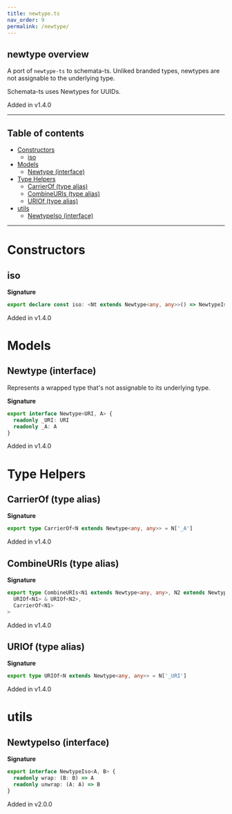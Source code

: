 ```yaml
---
title: newtype.ts
nav_order: 9
permalink: /newtype/
---
```


## newtype overview

A port of `newtype-ts` to schemata-ts. Unliked branded types, newtypes are not
assignable to the underlying type.

Schemata-ts uses Newtypes for UUIDs.

Added in v1.4.0

---

<h2 class="text-delta">Table of contents</h2>

- [Constructors](#constructors)
  - [iso](#iso)
- [Models](#models)
  - [Newtype (interface)](#newtype-interface)
- [Type Helpers](#type-helpers)
  - [CarrierOf (type alias)](#carrierof-type-alias)
  - [CombineURIs (type alias)](#combineuris-type-alias)
  - [URIOf (type alias)](#uriof-type-alias)
- [utils](#utils)
  - [NewtypeIso (interface)](#newtypeiso-interface)

---

# Constructors

## iso

**Signature**

```ts
export declare const iso: <Nt extends Newtype<any, any>>() => NewtypeIso<Nt, CarrierOf<Nt>>
```

Added in v1.4.0

# Models

## Newtype (interface)

Represents a wrapped type that's not assignable to its underlying type.

**Signature**

```ts
export interface Newtype<URI, A> {
  readonly _URI: URI
  readonly _A: A
}
```

Added in v1.4.0

# Type Helpers

## CarrierOf (type alias)

**Signature**

```ts
export type CarrierOf<N extends Newtype<any, any>> = N['_A']
```

Added in v1.4.0

## CombineURIs (type alias)

**Signature**

```ts
export type CombineURIs<N1 extends Newtype<any, any>, N2 extends Newtype<any, CarrierOf<N1>>> = Newtype<
  URIOf<N1> & URIOf<N2>,
  CarrierOf<N1>
>
```

Added in v1.4.0

## URIOf (type alias)

**Signature**

```ts
export type URIOf<N extends Newtype<any, any>> = N['_URI']
```

Added in v1.4.0

# utils

## NewtypeIso (interface)

**Signature**

```ts
export interface NewtypeIso<A, B> {
  readonly wrap: (B: B) => A
  readonly unwrap: (A: A) => B
}
```

Added in v2.0.0
